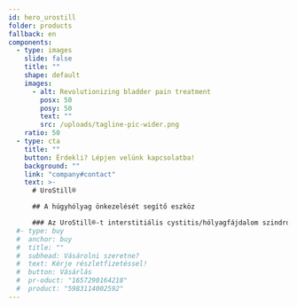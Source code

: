 ```yaml
---
id: hero_urostill
folder: products
fallback: en
components:
  - type: images
    slide: false
    title: ""
    shape: default
    images:
      - alt: Revolutionizing bladder pain treatment
        posx: 50
        posy: 50
        text: ""
        src: /uploads/tagline-pic-wider.png
    ratio: 50
  - type: cta
    title: ""
    button: Érdekli? Lépjen velünk kapcsolatba!
    background: ""
    link: "company#contact"
    text: >-
      # UroStill®

      ## A húgyhólyag önkezelését segítő eszköz

      ### Az UroStill®-t interstitiális cystitis/hólyagfájdalom szindrómában (IC/BPS) szenvedő nőbetegek számára tervezte Dr. Lovász Sándor, azonban más, rendszeres húgyhólyagfeltöltést igénylő betegségben szenvedők fájdalom- és komplikációmentes otthoni önkezelésére is használható. Az UroStill® tartalmazza az UroDapter® urológiai fecskendő adaptert is.
  #- type: buy
  #  anchor: buy
  #  title: ""
  #  subhead: Vásárolni szeretne?
  #  text: Kérje részletfizetéssel!
  #  button: Vásárlás
  #  pr-oduct: "1657290164218"
  #  product: "5983114002592"
---
```

